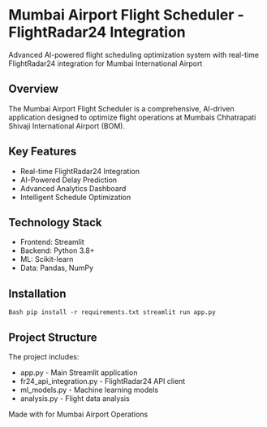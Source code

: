 #  Mumbai Airport Flight Scheduler - FlightRadar24 Integration

Advanced AI-powered flight scheduling optimization system with real-time FlightRadar24 integration for Mumbai International Airport

##  Overview

The Mumbai Airport Flight Scheduler is a comprehensive, AI-driven application designed to optimize flight operations at Mumbais Chhatrapati Shivaji International Airport (BOM).

##  Key Features

- Real-time FlightRadar24 Integration
- AI-Powered Delay Prediction
- Advanced Analytics Dashboard
- Intelligent Schedule Optimization

##  Technology Stack

- Frontend: Streamlit
- Backend: Python 3.8+
- ML: Scikit-learn
- Data: Pandas, NumPy

##  Installation

`Bash
pip install -r requirements.txt
streamlit run app.py
`

##  Project Structure

The project includes:
- app.py - Main Streamlit application
- fr24_api_integration.py - FlightRadar24 API client
- ml_models.py - Machine learning models
- analysis.py - Flight data analysis

Made with  for Mumbai Airport Operations
